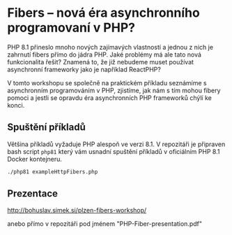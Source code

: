 # Fibers – nová éra asynchronního programovaní v PHP?
PHP 8.1 přineslo mnoho nových zajímavých vlastností a jednou z nich je zahrnutí fibers přímo do jádra PHP. Jaké problémy má ale tato nová funkcionalita řešit? Znamená to, že již nebudeme muset používat asynchronní frameworky jako je například ReactPHP?

V tomto workshopu se společně na praktickém příkladu seznámíme s asynchronním programováním v PHP, zjistíme, jak nám s tím mohou fibery pomoci a jestli se opravdu éra asynchronních PHP frameworků chýlí ke konci.

## Spuštění příkladů
Většina příkladů vyžaduje PHP alespoň ve verzi 8.1. V repozitáři je připraven bash script ```php81``` který vám usnadní spuštění příkladů v oficiálním PHP 8.1 Docker kontejneru.

```bash
./php81 exampleHttpFibers.php
```

## Prezentace
http://bohuslav.simek.si/plzen-fibers-workshop/

anebo přímo v repozitáři pod jménem "PHP-Fiber-presentation.pdf"